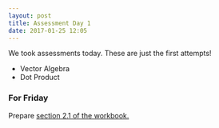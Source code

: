 ```yaml
---
layout: post
title: Assessment Day 1
date: 2017-01-25 12:05
---
```


We took assessments today. These are just the first attempts!

* Vector Algebra
* Dot Product

### For Friday

Prepare [section 2.1 of the workbook.][wkbk]

[wkbk]: http://theronhitchman.github.io/linear-algebra/course-materials/workbook/three-pictures.html
